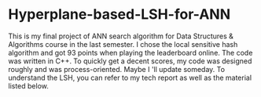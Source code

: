 # Hyperplane-based-LSH-for-ANN
This is my final project of ANN search algorithm for Data Structures & Algorithms course in the last semester.
I chose the local sensitive hash algorithm and got 93 points when playing the leaderboard online.
The code was written in C++. To quickly get a decent scores, my code was designed roughly and was process-oriented. Maybe I 'll update someday.
To understand the LSH, you can refer to my tech report as well as the material listed below.
[](https://clickhouse.com/blog/approximate-nearest-neighbour-ann-with-sql-powered-local-sensitive-hashing-lsh-random-projections)
[](https://towardsdatascience.com/similarity-search-part-6-random-projections-with-lsh-forest-f2e9b31dcc47)
[](https://web.mit.edu/andoni/www/LSH/)
[](https://www.slaney.org/malcolm/yahoo/Slaney2008-LSHTutorial.pdf)
